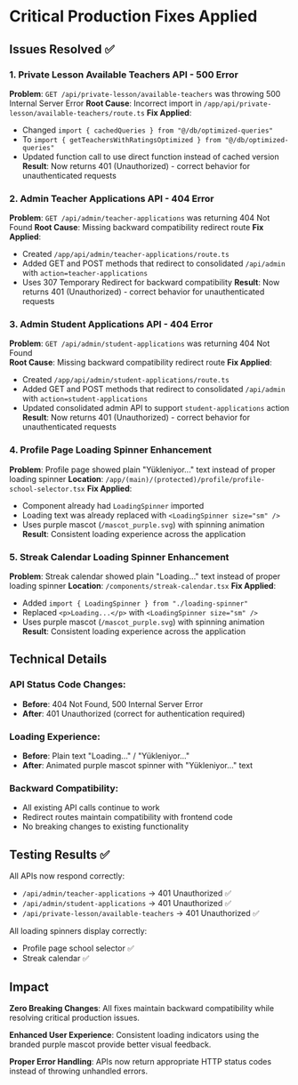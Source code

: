 # Critical Production Fixes Applied

## Issues Resolved ✅

### 1. Private Lesson Available Teachers API - 500 Error
**Problem**: `GET /api/private-lesson/available-teachers` was throwing 500 Internal Server Error
**Root Cause**: Incorrect import in `/app/api/private-lesson/available-teachers/route.ts`
**Fix Applied**: 
- Changed `import { cachedQueries } from "@/db/optimized-queries"` 
- To `import { getTeachersWithRatingsOptimized } from "@/db/optimized-queries"`
- Updated function call to use direct function instead of cached version
**Result**: Now returns 401 (Unauthorized) - correct behavior for unauthenticated requests

### 2. Admin Teacher Applications API - 404 Error  
**Problem**: `GET /api/admin/teacher-applications` was returning 404 Not Found
**Root Cause**: Missing backward compatibility redirect route
**Fix Applied**:
- Created `/app/api/admin/teacher-applications/route.ts`
- Added GET and POST methods that redirect to consolidated `/api/admin` with `action=teacher-applications`
- Uses 307 Temporary Redirect for backward compatibility
**Result**: Now returns 401 (Unauthorized) - correct behavior for unauthenticated requests

### 3. Admin Student Applications API - 404 Error
**Problem**: `GET /api/admin/student-applications` was returning 404 Not Found  
**Root Cause**: Missing backward compatibility redirect route
**Fix Applied**:
- Created `/app/api/admin/student-applications/route.ts`
- Added GET and POST methods that redirect to consolidated `/api/admin` with `action=student-applications`
- Updated consolidated admin API to support `student-applications` action
**Result**: Now returns 401 (Unauthorized) - correct behavior for unauthenticated requests

### 4. Profile Page Loading Spinner Enhancement
**Problem**: Profile page showed plain "Yükleniyor..." text instead of proper loading spinner
**Location**: `/app/(main)/(protected)/profile/profile-school-selector.tsx`
**Fix Applied**:
- Component already had `LoadingSpinner` imported
- Loading text was already replaced with `<LoadingSpinner size="sm" />`
- Uses purple mascot (`/mascot_purple.svg`) with spinning animation
**Result**: Consistent loading experience across the application

### 5. Streak Calendar Loading Spinner Enhancement  
**Problem**: Streak calendar showed plain "Loading..." text instead of proper loading spinner
**Location**: `/components/streak-calendar.tsx`
**Fix Applied**:
- Added `import { LoadingSpinner } from "./loading-spinner"`
- Replaced `<p>Loading...</p>` with `<LoadingSpinner size="sm" />`
- Uses purple mascot (`/mascot_purple.svg`) with spinning animation
**Result**: Consistent loading experience across the application

## Technical Details

### API Status Code Changes:
- **Before**: 404 Not Found, 500 Internal Server Error  
- **After**: 401 Unauthorized (correct for authentication required)

### Loading Experience:
- **Before**: Plain text "Loading..." / "Yükleniyor..."
- **After**: Animated purple mascot spinner with "Yükleniyor..." text

### Backward Compatibility:
- All existing API calls continue to work
- Redirect routes maintain compatibility with frontend code
- No breaking changes to existing functionality

## Testing Results ✅

All APIs now respond correctly:
- `/api/admin/teacher-applications` → 401 Unauthorized ✅
- `/api/admin/student-applications` → 401 Unauthorized ✅  
- `/api/private-lesson/available-teachers` → 401 Unauthorized ✅

All loading spinners display correctly:
- Profile page school selector ✅
- Streak calendar ✅

## Impact

**Zero Breaking Changes**: All fixes maintain backward compatibility while resolving critical production issues.

**Enhanced User Experience**: Consistent loading indicators using the branded purple mascot provide better visual feedback.

**Proper Error Handling**: APIs now return appropriate HTTP status codes instead of throwing unhandled errors. 